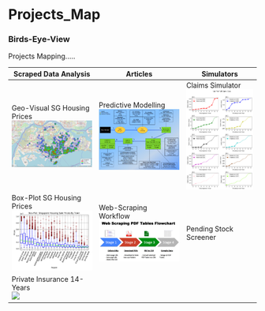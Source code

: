 # Projects_Map


### Birds-Eye-View

Projects Mapping.....

| Scraped Data Analysis | Articles | Simulators |
| ------ | ------ | ------ |
| Geo-Visual SG Housing Prices <br /> ![ScreenShot](images/Geo_Property.png) | Predictive Modelling <br /> ![ScreenShot](images/MindM_Modelling.png)| Claims Simulator<br /> ![ScreenShot](images/Line_ClaimSim.png)
| Box-Plot SG Housing Prices <br /> ![ScreenShot](images/Box_Property.png) | Web-Scraping Workflow <br /> ![ScreenShot](images/Flow_Scrape.png)| Pending Stock Screener <br />
| Private Insurance 14-Years <br /> ![](images/Bubb_PteInsur.gif) |  <br /> | <br />

